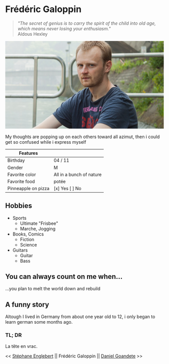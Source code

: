 # Frédéric Galoppin
>_"The secret of genius is to carry the spirit of the child into old age, which means never losing your enthusiasm."_  
                                                                                                      Aldous Hexley  
																									  
![Photo de profil](/images/profil.jpg) 

  
  
My thoughts are popping up on each others toward all azimut, then i could get so confused while i express myself


| Features            |                            |                                
| ------------------  | -------------------------- |
| Birthday            | 04 / 11                    |
| Gender              | M                          |
| Favorite color      | All in a bunch of nature   |
| Favorite food       | potée                      |
| Pinneapple on pizza | [x] Yes   [ ] No           |

## Hobbies
* Sports
  * Ultimate "Frisbee"
  * Marche, Jogging
* Books, Comics
  * Fiction
  * Science
* Guitars
  * Guitar
  * Bass

## You can always count on me when...
...you plan to melt the world down and rebuild

## A funny story
Altough I lived in Germany from about one year old to 12, i only began to learn german some months ago.

### TL; DR
La tête en vrac.

<< [Stéphane Englebert](https://stephane-englebert.github.io/challenge-markdown/blob/main/README.md) || Frédéric Galoppin || [Daniel Goandete](https://github.com/DanielGoandete/desktop-challenge-markdown/blob/main/README.md) >>
